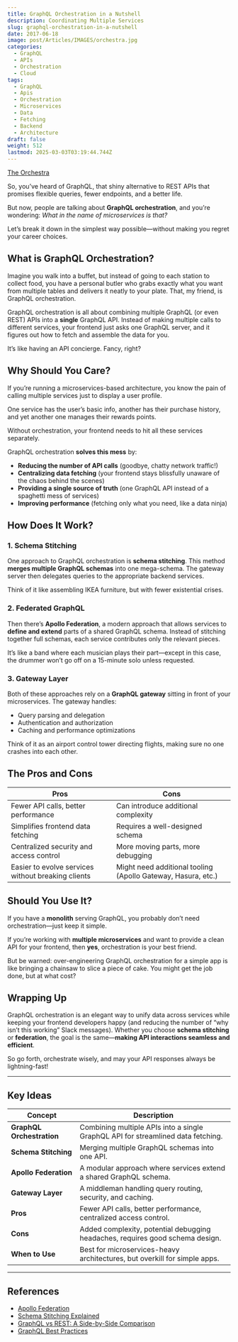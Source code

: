 ```yaml
---
title: GraphQL Orchestration in a Nutshell
description: Coordinating Multiple Services
slug: graphql-orchestration-in-a-nutshell
date: 2017-06-18
image: post/Articles/IMAGES/orchestra.jpg
categories:
  - GraphQL
  - APIs
  - Orchestration
  - Cloud
tags:
  - GraphQL
  - Apis
  - Orchestration
  - Microservices
  - Data
  - Fetching
  - Backend
  - Architecture
draft: false
weight: 512
lastmod: 2025-03-03T03:19:44.744Z
---
```

[The Orchestra](https://teachingkidsmusic.weebly.com/the-orchestra.html)

<!-- 
# GraphQL Orchestration in a Nutshell
-->

So, you’ve heard of GraphQL, that shiny alternative to REST APIs that promises flexible queries, fewer endpoints, and a better life.

But now, people are talking about **GraphQL orchestration**, and you’re wondering: *What in the name of microservices is that?*

Let’s break it down in the simplest way possible—without making you regret your career choices.

## What is GraphQL Orchestration?

Imagine you walk into a buffet, but instead of going to each station to collect food, you have a personal butler who grabs exactly what you want from multiple tables and delivers it neatly to your plate. That, my friend, is GraphQL orchestration.

GraphQL orchestration is all about combining multiple GraphQL (or even REST) APIs into a **single** GraphQL API. Instead of making multiple calls to different services, your frontend just asks one GraphQL server, and it figures out how to fetch and assemble the data for you.

It’s like having an API concierge. Fancy, right?

## Why Should You Care?

If you’re running a microservices-based architecture, you know the pain of calling multiple services just to display a user profile.

One service has the user’s basic info, another has their purchase history, and yet another one manages their rewards points.

Without orchestration, your frontend needs to hit all these services separately.

GraphQL orchestration **solves this mess** by:

* **Reducing the number of API calls** (goodbye, chatty network traffic!)
* **Centralizing data fetching** (your frontend stays blissfully unaware of the chaos behind the scenes)
* **Providing a single source of truth** (one GraphQL API instead of a spaghetti mess of services)
* **Improving performance** (fetching only what you need, like a data ninja)

## How Does It Work?

### 1. Schema Stitching

One approach to GraphQL orchestration is **schema stitching**. This method **merges multiple GraphQL schemas** into one mega-schema. The gateway server then delegates queries to the appropriate backend services.

Think of it like assembling IKEA furniture, but with fewer existential crises.

### 2. Federated GraphQL

Then there’s **Apollo Federation**, a modern approach that allows services to **define and extend** parts of a shared GraphQL schema. Instead of stitching together full schemas, each service contributes only the relevant pieces.

It’s like a band where each musician plays their part—except in this case, the drummer won’t go off on a 15-minute solo unless requested.

### 3. Gateway Layer

Both of these approaches rely on a **GraphQL gateway** sitting in front of your microservices. The gateway handles:

* Query parsing and delegation
* Authentication and authorization
* Caching and performance optimizations

Think of it as an airport control tower directing flights, making sure no one crashes into each other.

## The Pros and Cons

| Pros                                               | Cons                                                         |
| -------------------------------------------------- | ------------------------------------------------------------ |
| Fewer API calls, better performance                | Can introduce additional complexity                          |
| Simplifies frontend data fetching                  | Requires a well-designed schema                              |
| Centralized security and access control            | More moving parts, more debugging                            |
| Easier to evolve services without breaking clients | Might need additional tooling (Apollo Gateway, Hasura, etc.) |

## Should You Use It?

If you have a **monolith** serving GraphQL, you probably don’t need orchestration—just keep it simple.

If you’re working with **multiple microservices** and want to provide a clean API for your frontend, then **yes**, orchestration is your best friend.

But be warned: over-engineering GraphQL orchestration for a simple app is like bringing a chainsaw to slice a piece of cake. You might get the job done, but at what cost?

## Wrapping Up

GraphQL orchestration is an elegant way to unify data across services while keeping your frontend developers happy (and reducing the number of “why isn’t this working” Slack messages). Whether you choose **schema stitching** or **federation**, the goal is the same—**making API interactions seamless and efficient**.

So go forth, orchestrate wisely, and may your API responses always be lightning-fast!

***

## Key Ideas

| Concept                   | Description                                                                      |
| ------------------------- | -------------------------------------------------------------------------------- |
| **GraphQL Orchestration** | Combining multiple APIs into a single GraphQL API for streamlined data fetching. |
| **Schema Stitching**      | Merging multiple GraphQL schemas into one API.                                   |
| **Apollo Federation**     | A modular approach where services extend a shared GraphQL schema.                |
| **Gateway Layer**         | A middleman handling query routing, security, and caching.                       |
| **Pros**                  | Fewer API calls, better performance, centralized access control.                 |
| **Cons**                  | Added complexity, potential debugging headaches, requires good schema design.    |
| **When to Use**           | Best for microservices-heavy architectures, but overkill for simple apps.        |

***

## References

* [Apollo Federation](https://www.apollographql.com/docs/federation/)
* [Schema Stitching Explained](https://graphql.org/learn/schema/)
* [GraphQL vs REST: A Side-by-Side Comparison](https://graphql.org/learn/serving-over-http/)
* [GraphQL Best Practices](https://graphql.org/learn/best-practices/)
